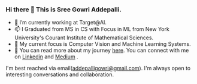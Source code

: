 ### Hi there 👋 This is Sree Gowri Addepalli.

- 🔭 I’m currently working at Target@AI.
- 📫 I Graduated from MS in CS with Focus in ML from New York University's Courant Institute of Mathematical Sciences.
- 🤔 My current focus is Computer Vision and Machine Learning Systems.
- 💬 You can read more about my journey [here](https://github.com/gowriaddepalli/Musings_of_my_work). You can connect with me on [Linkedin](https://www.linkedin.com/in/sgaddep/) and [Medium](https://sga297.medium.com/) .

I'm best reached via email(addepalligowri@gmail.com). I'm always open to interesting conversations and collaboration.


<!--
**gowriaddepalli/gowriaddepalli** is a ✨ _special_ ✨ repository because its `README.md` (this file) appears on your GitHub profile.

Here are some ideas to get you started:

- 🔭 I’m currently working at Target@AI
- 🌱 I’m currently learning ...
- 👯 I’m looking to collaborate on ...
- 🤔 I’m looking for help with ...
- 💬 Ask me about ...
- 📫 How to reach me: ...
- 😄 Pronouns: ...
- ⚡ Fun fact: ...
-->
